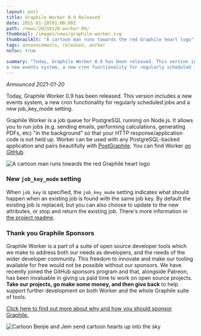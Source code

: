 ```yaml
---
layout: post
title: Graphile Worker 0.9 Released
date: 2021-01-20T01:00:00Z
path: /news/20210120-worker-09/
thumbnail: /images/news/graphile-worker.svg
thumbnailAlt: "A cartoon man runs towards the red Graphile heart logo"
tags: announcements, releases, worker
noToc: true

summary: "Today, Graphile Worker 0.9 has been released. This version includes
a new events system, a new cron functionality for regularly scheduled jobs and a new job_key_mode setting."
---
```


_Announced 2021-01-20_

<p class='intro'>
Today, Graphile Worker 0.9 has been released. This version includes
a new events system, a new cron functionality for regularly scheduled jobs and a new job_key_mode setting.
</p>

Graphile Worker is a job queue for PostgreSQL running on Node.js. It allows you
to run jobs (e.g. sending emails, performing calculations, generating PDFs, etc)
"in the background" so that your HTTP response/application code is not held up.
Worker can be used with any PostgreSQL-backed application and pairs beautifully
with [PostGraphile](/postgraphile/). You can find Worker
[on GitHub](https://github.com/graphile/worker/).

<div class="flex flex-wrap justify-around">
<img alt="A cartoon man runs towards the red Graphile heart logo" src="/images/news/graphile-worker.svg" style="max-height: 300px" />
</div>

### New `job_key_mode` setting

When `job_key` is specified, the `job_key_mode` setting indicates what should
happen when an existing job is found with the same job key. By default the
existing job is replaced, but you can also choose to update to the new
attributes, or stop and return the existing job. There's more information in
[the project readme](https://github.com/graphile/worker/tree/v0.9.0#replacing-updating-and-removing-jobs).

### Thank you Graphile Sponsors

Graphile Worker is a part of a suite of open source developer tools which we
make to address both our needs as developers, and the needs of the wider
developer community. This freedom to innovate and make our tooling available for
free would not be possible without our sponsors. We have recently joined the
GitHub sponsors program and that, alongside Patreon, has been invaluable in
giving us paid time to work on open source projects. **Take our projects, go
make some money, and then give back** to help support further development on
both Worker and the whole Graphile suite of tools.

[Click here to find out more about why and how you should sponsor Graphile.](/sponsor/)

<div class="flex flex-wrap justify-around">
<img alt="Cartoon Benjie and Jem send cartoon hearts up into the sky" src="/images/news/graphile-thankyou.svg" style="max-height: 300px" />
</div>
